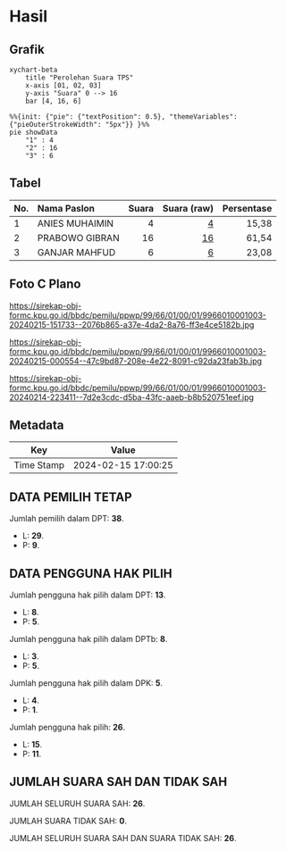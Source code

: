 # Hasil

## Grafik

```mermaid
xychart-beta
    title "Perolehan Suara TPS"
    x-axis [01, 02, 03]
    y-axis "Suara" 0 --> 16
    bar [4, 16, 6]
```

```mermaid
%%{init: {"pie": {"textPosition": 0.5}, "themeVariables": {"pieOuterStrokeWidth": "5px"}} }%%
pie showData
    "1" : 4
    "2" : 16
    "3" : 6
```

## Tabel

| No. | Nama Paslon    | Suara | Suara (raw) | Persentase |
|:--- |:-------------- | -----:| -----------:| ----------:|
| 1   | ANIES MUHAIMIN | 4     | [4][p-1]    | 15,38      |
| 2   | PRABOWO GIBRAN | 16    | [16][p-2]   | 61,54      |
| 3   | GANJAR MAHFUD  | 6     | [6][p-3]    | 23,08      |


[p-1]: https://github.com/gigit-pemilu/pemilu-2024-99-luar-negeri/blob/main/pilpres/hitung-suara/sub/99-luar-negeri/sub/66-lisabon-portugal/sub/01-lisabon-portugal/sub/0001-lisabon-portugal/sub/003-ksk-001/sub/paslon-1.txt
[p-2]: https://github.com/gigit-pemilu/pemilu-2024-99-luar-negeri/blob/main/pilpres/hitung-suara/sub/99-luar-negeri/sub/66-lisabon-portugal/sub/01-lisabon-portugal/sub/0001-lisabon-portugal/sub/003-ksk-001/sub/paslon-2.txt
[p-3]: https://github.com/gigit-pemilu/pemilu-2024-99-luar-negeri/blob/main/pilpres/hitung-suara/sub/99-luar-negeri/sub/66-lisabon-portugal/sub/01-lisabon-portugal/sub/0001-lisabon-portugal/sub/003-ksk-001/sub/paslon-3.txt

## Foto C Plano

https://sirekap-obj-formc.kpu.go.id/bbdc/pemilu/ppwp/99/66/01/00/01/9966010001003-20240215-151733--2076b865-a37e-4da2-8a76-ff3e4ce5182b.jpg

https://sirekap-obj-formc.kpu.go.id/bbdc/pemilu/ppwp/99/66/01/00/01/9966010001003-20240215-000554--47c9bd87-208e-4e22-8091-c92da23fab3b.jpg

https://sirekap-obj-formc.kpu.go.id/bbdc/pemilu/ppwp/99/66/01/00/01/9966010001003-20240214-223411--7d2e3cdc-d5ba-43fc-aaeb-b8b520751eef.jpg


## Metadata

| Key        | Value               |
| ---------- | ------------------- |
| Time Stamp | 2024-02-15 17:00:25 |


## DATA PEMILIH TETAP

Jumlah pemilih dalam DPT: **38**.
 * L: **29**.
 * P: **9**.

## DATA PENGGUNA HAK PILIH

Jumlah pengguna hak pilih dalam DPT: **13**.
 * L: **8**.
 * P: **5**.

Jumlah pengguna hak pilih dalam DPTb: **8**.
 * L: **3**.
 * P: **5**.

Jumlah pengguna hak pilih dalam DPK: **5**.
 * L: **4**.
 * P: **1**.

Jumlah pengguna hak pilih: **26**.
 * L: **15**.
 * P: **11**.

## JUMLAH SUARA SAH DAN TIDAK SAH

JUMLAH SELURUH SUARA SAH: **26**.

JUMLAH SUARA TIDAK SAH: **0**.

JUMLAH SELURUH SUARA SAH DAN SUARA TIDAK SAH: **26**.


